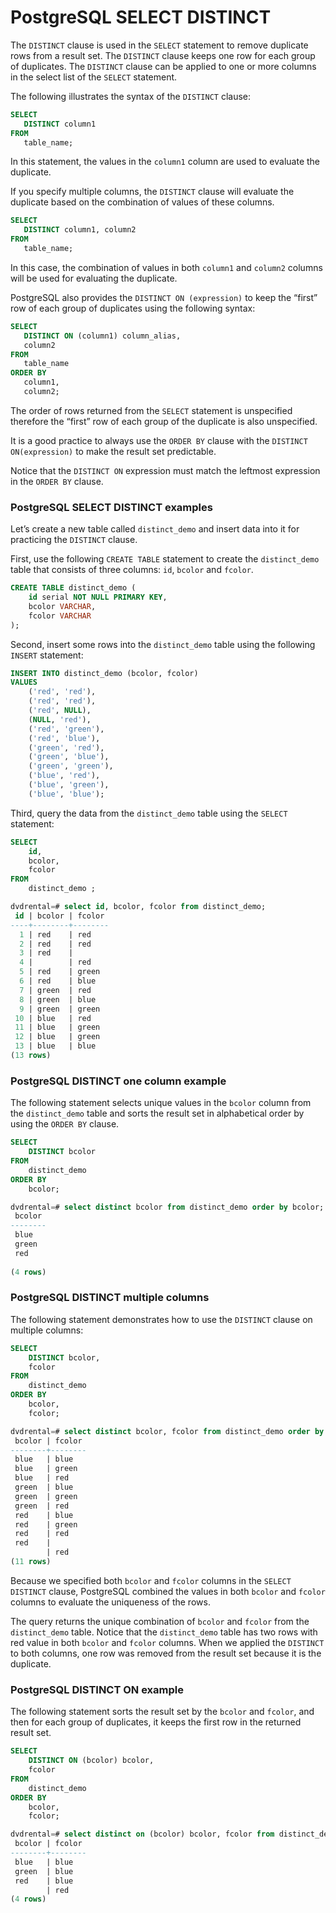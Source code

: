 # PostgreSQL SELECT DISTINCT

The `DISTINCT` clause is used in the `SELECT` statement to remove duplicate rows from a result set. The `DISTINCT` clause keeps one row for each group of duplicates. The `DISTINCT` clause can be applied to one or more columns in the select list of the `SELECT` statement.

The following illustrates the syntax of the `DISTINCT` clause:

```sql
SELECT
   DISTINCT column1
FROM
   table_name;
```

In this statement, the values in the `column1` column are used to evaluate the duplicate.

If you specify multiple columns, the `DISTINCT` clause will evaluate the duplicate based on the combination of values of these columns.

```sql
SELECT
   DISTINCT column1, column2
FROM
   table_name;
```

In this case, the combination of values in both `column1` and `column2` columns will be used for evaluating the duplicate.

PostgreSQL also provides the `DISTINCT ON (expression)` to keep the “first” row of each group of duplicates using the following syntax:

```sql
SELECT
   DISTINCT ON (column1) column_alias,
   column2
FROM
   table_name
ORDER BY
   column1,
   column2;
```

The order of rows returned from the `SELECT` statement is unspecified therefore the “first” row of each group of the duplicate is also unspecified.

It is a good practice to always use the `ORDER BY` clause with the `DISTINCT ON(expression)` to make the result set predictable.

Notice that the `DISTINCT ON` expression must match the leftmost expression in the `ORDER BY` clause.


### PostgreSQL SELECT DISTINCT examples


Let’s create a new table called `distinct_demo` and insert data into it for practicing the `DISTINCT` clause.

First, use the following `CREATE TABLE` statement to create the `distinct_demo` table that consists of three columns: `id`, `bcolor` and `fcolor`.



```sql
CREATE TABLE distinct_demo (
	id serial NOT NULL PRIMARY KEY,
	bcolor VARCHAR,
	fcolor VARCHAR
);
```


Second, insert some rows into the `distinct_demo` table using the following `INSERT` statement:

```sql
INSERT INTO distinct_demo (bcolor, fcolor)
VALUES
	('red', 'red'),
	('red', 'red'),
	('red', NULL),
	(NULL, 'red'),
	('red', 'green'),
	('red', 'blue'),
	('green', 'red'),
	('green', 'blue'),
	('green', 'green'),
	('blue', 'red'),
	('blue', 'green'),
	('blue', 'blue');
```

Third, query the data from the `distinct_demo` table using the `SELECT` statement:

```sql
SELECT
	id,
	bcolor,
	fcolor
FROM
	distinct_demo ;
```

```sql
dvdrental=# select id, bcolor, fcolor from distinct_demo;
 id | bcolor | fcolor 
----+--------+--------
  1 | red    | red
  2 | red    | red
  3 | red    | 
  4 |        | red
  5 | red    | green
  6 | red    | blue
  7 | green  | red
  8 | green  | blue
  9 | green  | green
 10 | blue   | red
 11 | blue   | green
 12 | blue   | green
 13 | blue   | blue
(13 rows)
```


### PostgreSQL DISTINCT one column example

The following statement selects unique values in the  `bcolor` column from the `distinct_demo` table and sorts the result set in alphabetical order by using the `ORDER BY` clause.


```sql
SELECT
	DISTINCT bcolor
FROM
	distinct_demo
ORDER BY
	bcolor;
```

```sql
dvdrental=# select distinct bcolor from distinct_demo order by bcolor;
 bcolor 
--------
 blue
 green
 red
 
(4 rows)
```


### PostgreSQL DISTINCT multiple columns

The following statement demonstrates how to use the `DISTINCT` clause on multiple columns:

```sql
SELECT
	DISTINCT bcolor,
	fcolor
FROM
	distinct_demo
ORDER BY
	bcolor,
	fcolor;
```

```sql
dvdrental=# select distinct bcolor, fcolor from distinct_demo order by bcolor, fcolor;
 bcolor | fcolor 
--------+--------
 blue   | blue
 blue   | green
 blue   | red
 green  | blue
 green  | green
 green  | red
 red    | blue
 red    | green
 red    | red
 red    | 
        | red
(11 rows)
```

Because we specified both `bcolor` and `fcolor` columns in the `SELECT DISTINCT` clause, PostgreSQL combined the values in both `bcolor` and `fcolor` columns to evaluate the uniqueness of the rows.

The query returns the unique combination of `bcolor` and `fcolor` from the `distinct_demo` table. Notice that the `distinct_demo` table has two rows with red value in both  `bcolor` and  `fcolor` columns. When we applied the `DISTINCT` to both columns, one row was removed from the result set because it is the duplicate.

### PostgreSQL DISTINCT ON example

The following statement sorts the result set by the  `bcolor` and  `fcolor`, and then for each group of duplicates, it keeps the first row in the returned result set.

```sql
SELECT
	DISTINCT ON (bcolor) bcolor,
	fcolor
FROM
	distinct_demo 
ORDER BY
	bcolor,
	fcolor;
```

```sql
dvdrental=# select distinct on (bcolor) bcolor, fcolor from distinct_demo order by bcolor, fcolor;
 bcolor | fcolor 
--------+--------
 blue   | blue
 green  | blue
 red    | blue
        | red
(4 rows)
```

